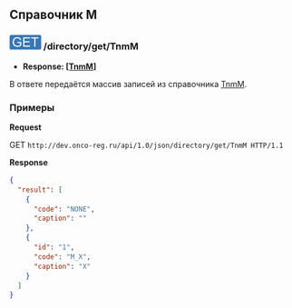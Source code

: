 ## Справочник M

### ![GET](../../../../img/get.png) /directory/get/TnmM
* **Response: [[TnmM](../../../../types/types.md#com.siams.med.api.TnmM)]**

В ответе передаётся массив записей из справочника [TnmM](../../../../types/types.md#com.siams.med.api.TnmM).

### Примеры

**Request**

GET `http://dev.onco-reg.ru/api/1.0/json/directory/get/TnmM HTTP/1.1`

**Response**
```json
{
  "result": [
    {
      "code": "NONE",
      "caption": ""
    },
    {
      "id": "1",
      "code": "M_X",
      "caption": "X"
    }  
  ]
}
```

